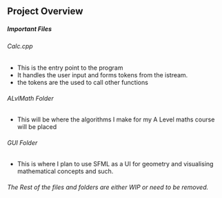 ## Project Overview
##### Important Files
###### Calc.cpp
- This is the entry point to the program 
- It handles the user input and forms tokens from the istream.
- the tokens are the used to call other functions
###### ALvlMath Folder
- This will be where the algorithms I make for my A Level maths course will be placed
###### GUI Folder
- This is where I plan to use SFML as a UI for geometry and visualising mathematical concepts and such.
###### The Rest of the files and folders are either WIP or need to be removed.
